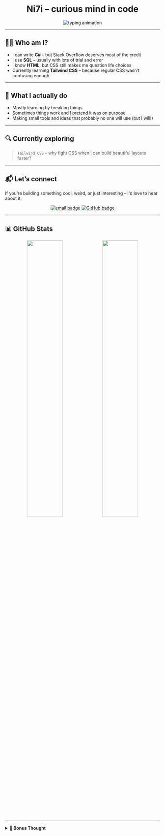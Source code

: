 <h1 align="center"> Ni7i – curious mind in code</h1>

<p align="center">
  <img src="https://readme-typing-svg.demolab.com?font=Fira+Code&duration=2000&pause=1000&color=F59E0B&center=true&vCenter=true&multiline=true&width=600&lines=I+don't+just+write+code...;I+craft+logic%2C+explore+systems...;...and+shape+ideas+into+reality.;I+mean%2C+I+try+it+%F0%9F%98%82" alt="typing animation" />
</p>

---

## 👨‍💻 Who am I?

-  I can write **C#** – but Stack Overflow deserves most of the credit  
-  I use **SQL** – usually with lots of trial and error  
-  I know **HTML**, but CSS still makes me question life choices  
-  Currently learning **Tailwind CSS** – because regular CSS wasn’t confusing enough

---

## 🧠 What I actually do

-  Mostly learning by breaking things  
-  Sometimes things work and I pretend it was on purpose  
-  Making small tools and ideas that probably no one will use (but I will!)

---

## 🔍 Currently exploring

>  `Tailwind CSS` – why fight CSS when I can build beautiful layouts faster?
 
---

## 📬 Let’s connect

If you're building something cool, weird, or just interesting – I'd love to hear about it.

<div align="center">
  <a href="mailto:simpleclient@outlook.de">
    <img src="https://img.shields.io/badge/Email-simpleclient%40outlook.de-0A66C2?style=for-the-badge&logo=gmail&logoColor=white" alt="email badge">
  </a>
  <a href="https://github.com/Ni7i">
    <img src="https://img.shields.io/badge/GitHub-Ni7i-121212?style=for-the-badge&logo=github" alt="GitHub badge">
  </a>
</div>

---

## 📊 GitHub Stats

<div align="center">
  <img src="https://github-readme-stats.vercel.app/api?username=Ni7i&show_icons=true&theme=tokyonight&hide_title=true" width="48%" />
  <img src="https://github-readme-stats.vercel.app/api/top-langs/?username=Ni7i&layout=compact&theme=tokyonight" width="48%" />
</div>

---

<details>
  <summary><b>💬 Bonus Thought</b></summary>
  <p><i>
    PS: I'm not a big fan of those typical README layouts.  
    You're still reading? That tells me something about you too.
  </i></p>
</details>
